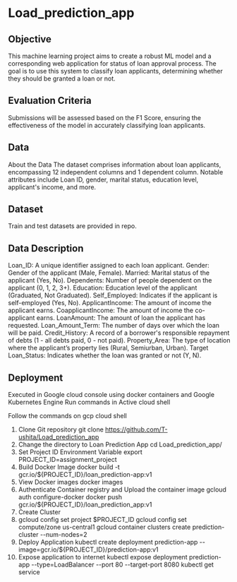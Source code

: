 # Load_prediction_app

## Objective
This machine learning project aims to create a robust ML model and a corresponding web application for status of loan approval process. The goal is to use this system to classify loan applicants, determining whether they should be granted a loan or not.

## Evaluation Criteria
Submissions will be assessed based on the F1 Score, ensuring the effectiveness of the model in accurately classifying loan applicants.

## Data
About the Data
The dataset comprises information about loan applicants, encompassing 12 independent columns and 1 dependent column. Notable attributes include Loan ID, gender, marital status, education level, applicant's income, and more.

## Dataset
Train and test datasets are provided in repo.

## Data Description
Loan_ID: A unique identifier assigned to each loan applicant.
Gender: Gender of the applicant (Male, Female).
Married: Marital status of the applicant (Yes, No).
Dependents: Number of people dependent on the applicant (0, 1, 2, 3+).
Education: Education level of the applicant (Graduated, Not Graduated).
Self_Employed: Indicates if the applicant is self-employed (Yes, No).
ApplicantIncome: The amount of income the applicant earns.
CoapplicantIncome: The amount of income the co-applicant earns.
LoanAmount: The amount of loan the applicant has requested.
Loan_Amount_Term: The number of days over which the loan will be paid.
Credit_History: A record of a borrower's responsible repayment of debts (1 - all debts paid, 0 - not paid).
Property_Area: The type of location where the applicant’s property lies (Rural, Semiurban, Urban).
Target
Loan_Status: Indicates whether the loan was granted or not (Y, N).

## Deployment
Executed in Google cloud console using docker containers and Google Kubernetes Engine
Run commands in Active cloud shell

Follow the commands on gcp cloud shell
1.	Clone Git repository
git clone https://github.com/T-ushita/Load_prediction_app
2.	Change the directory to Loan Prediction App
cd Load_prediction_app/
3.	Set Project ID Environment Variable
export PROJECT_ID=assignment_project
4.	Build Docker Image
docker build -t gcr.io/${PROJECT_ID}/loan_prediction-app:v1
5.	View Docker images
docker images
6.	Authenticate Container registry and Upload the container image
gcloud auth configure-docker
docker push gcr.io/${PROJECT_ID}/loan_prediction_app:v1
7.	Create Cluster
8.	gcloud config set project $PROJECT_ID 
gcloud config set compute/zone us-central1
gcloud container clusters create prediction-cluster --num-nodes=2
9.	Deploy Application
kubectl create deployment prediction-app --image=gcr.io/${PROJECT_ID}/prediction-app:v1
10.	Expose application to internet
kubectl expose deployment prediction-app --type=LoadBalancer --port 80 --target-port 8080
kubectl get service
